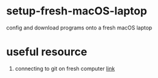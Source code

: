 # setup-fresh-macOS-laptop
config and download programs onto a fresh macOS laptop


# useful resource  
1. connecting to git on fresh computer [link](https://www.linuxfordevices.com/tutorials/linux/connect-to-github-with-ssh)
